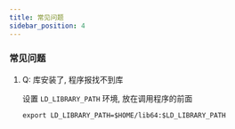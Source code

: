 ```yaml
---
title: 常见问题
sidebar_position: 4
---
```


### 常见问题

1. Q: 库安装了, 程序报找不到库

   设置 `LD_LIBRARY_PATH` 环境, 放在调用程序的前面

   ```shell:no-line-numbers
   export LD_LIBRARY_PATH=$HOME/lib64:$LD_LIBRARY_PATH
   ```
